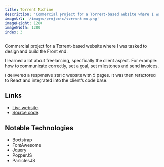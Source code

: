 ```yaml
---
title: Torrent Mxchine
description: 'Commercial project for a Torrent-based website where I was tasked to design and build the Front end.'
imageUrl: '/images/projects/torrent-mx.png'
imageHeight: 1280
imageWidth: 1280
index: 3
---
```


Commercial project for a Torrent-based website where I was tasked to design and build the Front end.

I learned a lot about freelancing, specifically the client aspect.
For example: how to communicate correctly, set a goal, set milestones and send invoices.

I delivered a responsive static website with 5 pages. It was then refactored to React and integrated into the client's code base.

## Links

- [Live website](https://torrent.mx).
- [Source code](https://github.com/AlejandroAkbal/Torrent.mx).

## Notable Technologies

- Bootstrap
- FontAwesome
- Jquery
- PopperJS
- ParticlesJS

